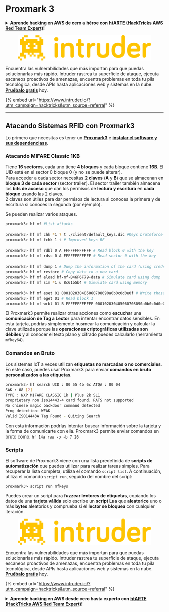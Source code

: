 # Proxmark 3

<details>

<summary><strong>Aprende hacking en AWS de cero a héroe con</strong> <a href="https://training.hacktricks.xyz/courses/arte"><strong>htARTE (HackTricks AWS Red Team Expert)</strong></a><strong>!</strong></summary>

* ¿Trabajas en una **empresa de ciberseguridad**? ¿Quieres ver tu **empresa anunciada en HackTricks**? ¿O quieres tener acceso a la **última versión del PEASS o descargar HackTricks en PDF**? ¡Consulta los [**PLANES DE SUSCRIPCIÓN**](https://github.com/sponsors/carlospolop)!
* Descubre [**The PEASS Family**](https://opensea.io/collection/the-peass-family), nuestra colección exclusiva de [**NFTs**](https://opensea.io/collection/the-peass-family)
* Obtén el [**oficial PEASS & HackTricks swag**](https://peass.creator-spring.com)
* **Únete al** [**💬**](https://emojipedia.org/speech-balloon/) [**grupo de Discord**](https://discord.gg/hRep4RUj7f) o al [**grupo de telegram**](https://t.me/peass) o **sígueme** en **Twitter** 🐦[**@carlospolopm**](https://twitter.com/hacktricks_live)**.**
* **Comparte tus trucos de hacking enviando PRs al** [**repositorio de hacktricks**](https://github.com/carlospolop/hacktricks) **y al** [**repositorio de hacktricks-cloud**](https://github.com/carlospolop/hacktricks-cloud).

</details>

<figure><img src="/.gitbook/assets/image (675).png" alt=""><figcaption></figcaption></figure>

Encuentra las vulnerabilidades que más importan para que puedas solucionarlas más rápido. Intruder rastrea tu superficie de ataque, ejecuta escaneos proactivos de amenazas, encuentra problemas en toda tu pila tecnológica, desde APIs hasta aplicaciones web y sistemas en la nube. [**Pruébalo gratis**](https://www.intruder.io/?utm\_source=referral\&utm\_campaign=hacktricks) hoy.

{% embed url="https://www.intruder.io/?utm_campaign=hacktricks&utm_source=referral" %}

***

## Atacando Sistemas RFID con Proxmark3

Lo primero que necesitas es tener un [**Proxmark3**](https://proxmark.com) e [**instalar el software y sus dependencias**](https://github.com/Proxmark/proxmark3/wiki/Kali-Linux)[**s**](https://github.com/Proxmark/proxmark3/wiki/Kali-Linux).

### Atacando MIFARE Classic 1KB

Tiene **16 sectores**, cada uno tiene **4 bloques** y cada bloque contiene **16B**. El UID está en el sector 0 bloque 0 (y no se puede alterar).\
Para acceder a cada sector necesitas **2 claves** (**A** y **B**) que se almacenan en **bloque 3 de cada sector** (sector trailer). El sector trailer también almacena los **bits de acceso** que dan los permisos de **lectura y escritura** en **cada bloque** usando las 2 claves.\
2 claves son útiles para dar permisos de lectura si conoces la primera y de escritura si conoces la segunda (por ejemplo).

Se pueden realizar varios ataques.
```bash
proxmark3> hf mf #List attacks

proxmark3> hf mf chk *1 ? t ./client/default_keys.dic #Keys bruteforce
proxmark3> hf mf fchk 1 t # Improved keys BF

proxmark3> hf mf rdbl 0 A FFFFFFFFFFFF # Read block 0 with the key
proxmark3> hf mf rdsc 0 A FFFFFFFFFFFF # Read sector 0 with the key

proxmark3> hf mf dump 1 # Dump the information of the card (using creds inside dumpkeys.bin)
proxmark3> hf mf restore # Copy data to a new card
proxmark3> hf mf eload hf-mf-B46F6F79-data # Simulate card using dump
proxmark3> hf mf sim *1 u 8c61b5b4 # Simulate card using memory

proxmark3> hf mf eset 01 000102030405060708090a0b0c0d0e0f # Write those bytes to block 1
proxmark3> hf mf eget 01 # Read block 1
proxmark3> hf mf wrbl 01 B FFFFFFFFFFFF 000102030405060708090a0b0c0d0e0f # Write to the card
```
El Proxmark3 permite realizar otras acciones como **escuchar** una **comunicación de Tag a Lector** para intentar encontrar datos sensibles. En esta tarjeta, podrías simplemente husmear la comunicación y calcular la clave utilizada porque las **operaciones criptográficas utilizadas son débiles** y al conocer el texto plano y cifrado puedes calcularlo (herramienta `mfkey64`).

### Comandos en Bruto

Los sistemas IoT a veces utilizan **etiquetas no marcadas o no comerciales**. En este caso, puedes usar Proxmark3 para enviar **comandos en bruto personalizados a las etiquetas**.
```bash
proxmark3> hf search UID : 80 55 4b 6c ATQA : 00 04
SAK : 08 [2]
TYPE : NXP MIFARE CLASSIC 1k | Plus 2k SL1
proprietary non iso14443-4 card found, RATS not supported
No chinese magic backdoor command detected
Prng detection: WEAK
Valid ISO14443A Tag Found - Quiting Search
```
Con esta información podrías intentar buscar información sobre la tarjeta y la forma de comunicarte con ella. Proxmark3 permite enviar comandos en bruto como: `hf 14a raw -p -b 7 26`

### Scripts

El software de Proxmark3 viene con una lista predefinida de **scripts de automatización** que puedes utilizar para realizar tareas simples. Para recuperar la lista completa, utiliza el comando `script list`. A continuación, utiliza el comando `script run`, seguido del nombre del script:
```
proxmark3> script run mfkeys
```
Puedes crear un script para **fuzzear lectores de etiquetas**, copiando los datos de una **tarjeta válida** solo escribe un **script Lua** que **aleatorice** uno o más **bytes** aleatorios y comprueba si el **lector se bloquea** con cualquier iteración.

<figure><img src="/.gitbook/assets/image (675).png" alt=""><figcaption></figcaption></figure>

Encuentra las vulnerabilidades que más importan para que puedas solucionarlas más rápido. Intruder rastrea tu superficie de ataque, ejecuta escaneos proactivos de amenazas, encuentra problemas en toda tu pila tecnológica, desde APIs hasta aplicaciones web y sistemas en la nube. [**Pruébalo gratis**](https://www.intruder.io/?utm_source=referral\&utm_campaign=hacktricks) hoy.

{% embed url="https://www.intruder.io/?utm_campaign=hacktricks&utm_source=referral" %}


<details>

<summary><strong>Aprende hacking en AWS desde cero hasta experto con</strong> <a href="https://training.hacktricks.xyz/courses/arte"><strong>htARTE (HackTricks AWS Red Team Expert)</strong></a><strong>!</strong></summary>

* ¿Trabajas en una **empresa de ciberseguridad**? ¿Quieres ver tu **empresa anunciada en HackTricks**? ¿O quieres tener acceso a la **última versión del PEASS o descargar HackTricks en PDF**? ¡Consulta los [**PLANES DE SUSCRIPCIÓN**](https://github.com/sponsors/carlospolop)!
* Descubre [**The PEASS Family**](https://opensea.io/collection/the-peass-family), nuestra colección exclusiva de [**NFTs**](https://opensea.io/collection/the-peass-family)
* Obtén la [**merchandising oficial de PEASS & HackTricks**](https://peass.creator-spring.com)
* **Únete al** [**💬**](https://emojipedia.org/speech-balloon/) **grupo de Discord**](https://discord.gg/hRep4RUj7f) o al **grupo de telegram**](https://t.me/peass) o **sígueme** en **Twitter** 🐦[**@carlospolopm**](https://twitter.com/hacktricks_live)**.**
* **Comparte tus trucos de hacking enviando PRs al** [**repositorio de hacktricks**](https://github.com/carlospolop/hacktricks) **y al** [**repositorio de hacktricks-cloud**](https://github.com/carlospolop/hacktricks-cloud).

</details>

